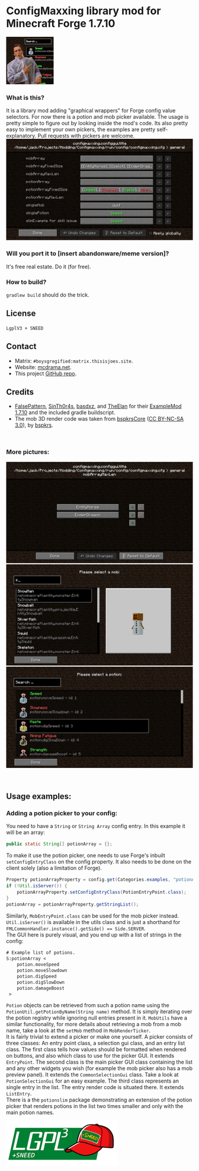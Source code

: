 # ConfigMaxxing library mod for Minecraft Forge 1.7.10
![logo](logo_small.png)

### What is this?
It is a library mod adding "graphical wrappers" for Forge config value selectors. For now there is a potion and mob picker available. The usage is pretty simple to figure out by looking inside the mod's code. Its also pretty easy to implement your own pickers, the examples are pretty self-explanatory. Pull requests with pickers are welcome.
![](Screenshots/01.png)

### Will you port it to [insert abandonware/meme version]?
It's free real estate. Do it (for free).

### How to build?
`gradlew build` should do the trick.

## License
`LgplV3 + SNEED`

## Contact
* Matrix: `#boysgregified:matrix.thisisjoes.site`.
* Website: [mcdrama.net](https://www.mcdrama.net/articles/mods.html).
* This project [GitHub repo](https://github.com/trollogyadherent/ConfigMaxxing).

## Credits
* [FalsePattern](https://github.com/FalsePattern), [SinTh0r4s](https://github.com/SinTh0r4s), [basdxz](https://github.com/basdxz), and [TheElan](https://github.com/TheElan) for their [ExampleMod 1.7.10](https://github.com/FalsePattern/ExampleMod1.7.10) and the included gradle buildscript.
* The mob 3D render code was taken from [bspkrsCore](https://github.com/bspkrs-mods/bspkrsCore) ([CC BY-NC-SA 3.0](https://creativecommons.org/licenses/by-nc-sa/3.0/)), by [bspkrs](https://github.com/bspkrs-mods).

<br>

### More pictures:
![](Screenshots/02.png)
![](Screenshots/03.png)
![](Screenshots/04.png)

<br>

## Usage examples:

### Adding a potion picker to your config:
You need to have a `String` or `String Array` config entry. In this example it will be an array:
```java
public static String[] potionArray = {};
```
To make it use the potion picker, one needs to use Forge's inbuilt `setConfigEntryClass` on the config property. It also needs to be done on the client solely (also a limitation of Forge).
```java
Property potionArrayProperty = config.get(Categories.examples, "potionArray", Defaults.potionArray, "Example list of potions.");
if (!Util.isServer()) {
    potionArrayProperty.setConfigEntryClass(PotionEntryPoint.class);
}
potionArray = potionArrayProperty.getStringList();
```
Similarly, `MobEntryPoint.class` can be used for the mob picker instead. `Util.isServer()` is available in the utils class and is just a shorthand for `FMLCommonHandler.instance().getSide() == Side.SERVER`.
<br>
The GUI here is purely visual, and you end up with a list of strings in the config:
```
# Example list of potions.
S:potionArray <
    potion.moveSpeed
    potion.moveSlowdown
    potion.digSpeed
    potion.digSlowDown
    potion.damageBoost
 >
```
`Potion` objects can be retrieved from such a potion name using the `PotionUtil.getPotionByName(String name)` method. It is simply iterating over the potion registry while ignoring null entries present in it. `MobUtils` have a similar functionality, for more details about retrieving a mob from a mob name, take a look at the `setMob` method in `MobRenderTicker`.
<br>
It is fairly trivial to extend a picker or make one yourself. A picker consists of three classes: An entry point class, a selection gui class, and an entry list class.
The first class tells how values should be formatted when rendered on buttons, and also which class to use for the picker GUI. It extends `EntryPoint`.
The second class is the main picker GUI class containing the list and any other widgets you wish (for example the mob picker also has a mob preview panel). It extends the `CommonSelectionGui` class. Take a look at `PotionSelectionGui` for an easy example.
The third class represents an single entry in the list. The entry render code is situated there. It extends `ListEntry`.
<br>
There is a the `potionslim` package demonstrating an extension of the potion picker that renders potions in the list two times smaller and only with the main potion names.

![license](lgplsneed_small.png)
